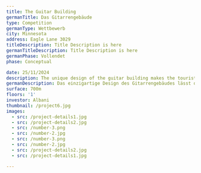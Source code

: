 ```yaml
---
title: The Guitar Building
germanTitle: Das Gitarrengebäude
type: Competition
germanType: Wettbewerb
city: Minnesota
address: Eagle Lane 3029
titleDescription: Title Description is here
germanTitleDescription: Title Description is here
germanPhase: Vollendet
phase: Conceptual

date: 25/11/2024
description: The unique design of the guitar building makes the tourists go crazy !!!
germanDescription: Das einzigartige Design des Gitarrengebäudes lässt die Touristen verrückt werden !!!
surface: 700m
floors: '1'
investor: Albani
thumbnail: /project6.jpg
images:
  - src: /project-details1.jpg
  - src: /project-details2.jpg
  - src: /number-3.png
  - src: /number-2.jpg
  - src: /number-3.png
  - src: /number-2.jpg
  - src: /project-details2.jpg
  - src: /project-details1.jpg

---
```

